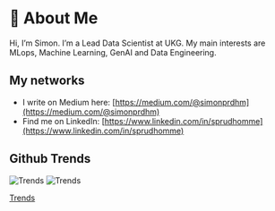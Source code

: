 # 👋 About Me
Hi, I’m Simon.
I’m a Lead Data Scientist at UKG.
My main interests are MLops, Machine Learning, GenAI and Data Engineering.

## My networks
- I write on Medium here: [https://medium.com/@simonprdhm](https://medium.com/@simonprdhm)
- Find me on LinkedIn: [https://www.linkedin.com/in/sprudhomme](https://www.linkedin.com/in/sprudhomme)

## Github Trends
![Trends](https://api.githubtrends.io/user/svg/simonprudhomme/langs?time_range=one_year&loc_metric=changed&theme=bright_lights)
![Trends](https://api.githubtrends.io/user/svg/simonprudhomme/repos?time_range=one_year&group=other&loc_metric=changed&theme=bright_lights)

[Trends](https://www.githubwrapped.io/simonprudhomme)
